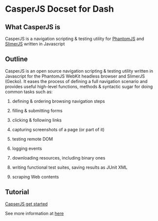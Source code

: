 # CasperJS Docset for Dash

## What CasperJS is
CasperJS is a navigation scripting & testing utility for [PhantomJS](http://phantomjs.org/) and [SlimerJS](http://slimerjs.org/) written in Javascript

## Outline
CasperJS is an open source navigation scripting & testing utility written in Javascript for the PhantomJS WebKit headless browser and SlimerJS (Gecko). It eases the process of defining a full navigation scenario and provides useful high-level functions, methods & syntactic sugar for doing common tasks such as:

1. defining & ordering browsing navigation steps

2. filling & submitting forms

3. clicking & following links

4. capturing screenshots of a page (or part of it)

5. testing remote DOM

6. logging events

7. downloading resources, including binary ones

8. writing functional test suites, saving results as JUnit XML

9. scraping Web contents

## Tutorial

[CapserJS get started](http://docs.casperjs.org/en/latest/quickstart.html)

See more information at [here](http://casperjs.org)
